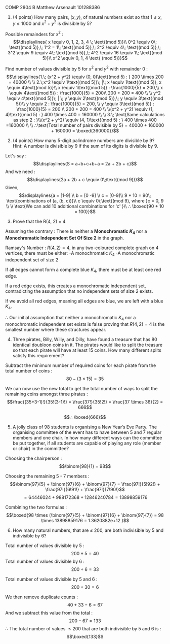 COMP 2804 B
Matthew Arsenault
101288386

1. (4 points) How many pairs, $(x, y)$, of natural numbers exist so that $1 ≤ x, y ≤ 1000$ and $x^2 + y^2$ is divisible by 5?

Possible remainders for $x^2$ :
$$\displaylines{
x \equiv 0, 1, 2, 3, 4 \; \text{(mod 5)}\\
0^2 \equiv 0\; \text{(mod 5)},\;
1^2 = 1\; \text{(mod 5)},\;
2^2 \equiv 4\; \text{(mod 5)},\;
3^2 \equiv 9 \equiv 4\; \text{(mod 5)},\;
4^2 \equiv 16 \equiv 1\; \text{(mod 5)}\\
x^2 \equiv 0, 1, 4 \text{ (mod 5)}}$$

Find number of values divisible by 5 for $x^2 \text{ and } y^2$ with remainder $0$ : $$\displaylines{1.\; (x^2 + y^2) \equiv (0, 0)\text{(mod 5) : } 200 \times 200 = 40000 \\ \\
2.\;x^2 \equiv 1\text{(mod 5)}\; |\; x \equiv 1\text{(mod 5)}, x \equiv 4\text{(mod 5)}\\ x \equiv 1\text{(mod 5)} : \frac{1000}{5} = 200,\\ x \equiv 4\text{(mod 5)} : \frac{1000}{5} = 200\\ 200 + 200 = 400 \\ \\ y^2 \equiv 4\text{(mod 5)}\; | \; y \equiv 2\text{(mod 5)},\; y \equiv 3\text{(mod 5)}\\ y \equiv 2 : \frac{1000}{5} = 200, \\ y \equiv 3\text{(mod 5)} : \frac{1000}{5} = 200 \\ 200 + 200 = 400 \\ \\(x^2 + y^2) \equiv (1, 4)\text{(mod 5) : } 400 \times 400 = 160000 \\ \\
3.\; \text{Same calculations as step 2 : }\\(x^2 + y^2) \equiv (4, 1)\text{(mod 5) : } 400 \times 400 =160000 \\ \\
∴\text{Total number of pairs divisible by 5} = 40000 + 160000 + 160000 = \boxed{360000}}$$
<div style="page-break-after: always;"></div>


2. (4 points) How many 5-digit palindrome numbers are divisible by 9? Hint: A number is divisible by 9 if the sum of its digits is divisible by 9.

Let's say : $$\displaylines{S = a+b+c+b+a = 2a + 2b + c}$$
And we need : $$\displaylines{2a + 2b + c \equiv 0\;\text{(mod 9)}}$$
Given, $$\displaylines{a = [1-9] \\
b = [0 -9] \\
c = [0-9]\\
9 * 10 = 90\; \text{combinations of (a, (b, c))}\\
c \equiv 0\;\text{(mod 9), where }c = 0, 9 \\ \\
\text{We can add 10 additional combinations for 'c' }\\
∴ \boxed{90 + 10 = 100}}$$
<div style="page-break-after: always;"></div>

3. Prove that the R(4, 2) = 4

Assuming the contrary :
	There is neither a **Monochromatic $K_{4}$** nor a **Monochromatic Independent Set Of Size 2** in the graph.

Ramsay's Number :
	$R(4,2)=4$, in any two-coloured complete graph on 4 vertices, there must be either:
		-A monochromatic $K_{4}$
		-A monochromatic independent set of size 2

If all edges cannot form a complete blue $K_{4}$, there must be at least one red edge.

If a red edge exists, this creates a monochromatic independent set, contradicting the assumption that no independent sets of size 2 exists.

If we avoid all red edges, meaning all edges are blue, we are left with a blue $K_{4}$.

∴ Our initial assumption that neither a monochromatic $K_{4}$ nor a monochromatic independent set exists is false proving that $R(4, 2) = 4$ is the smallest number where these structures appear.


<div style="page-break-after: always;"></div>


4. Three pirates, Billy, Willy, and Dilly, have found a treasure that has 80 identical doubloon coins in it. The pirates would like to split the treasure so that each pirate will have at least 15 coins. How many different splits satisfy this requirement?

Subtract the minimum number of required coins for each pirate from the total number of coins : 
$$80 - (3 \times 15) = 35$$

We can now use the new total to get the total number of ways to split the remaining coins amongst three pirates : 
$$\frac{(35+3-1)!}{35!(3-1)!} = \frac{37!}{35!2!} = \frac{37 \times 36}{2} = 666$$

$$∴ \boxed{666}$$

<div style="page-break-after: always;"></div>


5. A jolly class of 98 students is organising a New Year’s Eve Party. The organising committee of the event has to have between 5 and 7 regular members and one chair. In how many different ways can the committee be put together, if all students are capable of playing any role (member or chair) in the committee?

Choosing the chairperson : 
$$\binom{98}{1} = 98$$

Choosing the remaining 5 - 7 members :
$$\binom{97}{5} + \binom{97}{6} + \binom{97}{7} = \frac{97!}{5!92!} + \frac{97!}{6!91!} + \frac{97!}{7!90!}$$ $$= 64446024 + 988172368 + 12846240784 = 13898859176 $$

Combining the two formulas :
$$\boxed{98 \times (\binom{97}{5} + \binom{97}{6} + \binom{97}{7}) = 98 \times 13898859176 = 1.3620882e+12 }$$

<div style="page-break-after: always;"></div>


6. How many natural numbers, that are ≤ 200, are both indivisible by 5 and indivisible by 6?

Total number of values divisible by 5 : $$ 200 \div 5 = 40$$
Total number of values divisible by 6 : 
$$200 \div 6 = 33$$

Total number of values divisible by 5 and 6 : $$200 \div 30 = 6$$

We then remove duplicate counts : $$40 + 33 - 6 = 67$$
And we subtract this value from the total : $$200 - 67 = 133$$
∴ The total number of values $\leq 200$ that are both indivisible by 5 and 6 is : $$\boxed{133}$$
